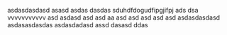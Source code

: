asdasdasdasd
asasd
asdas
dasdas
sduhdfdogudfipgjifpj
ads
dsa
vvvvvvvvvvv
asd
asdasd
asd
asd
aa
asd
asd
asd
asd
asd
asdasdasdasd
asdasasdasdas
asdasdadasd
assd
dasasd
ddas
